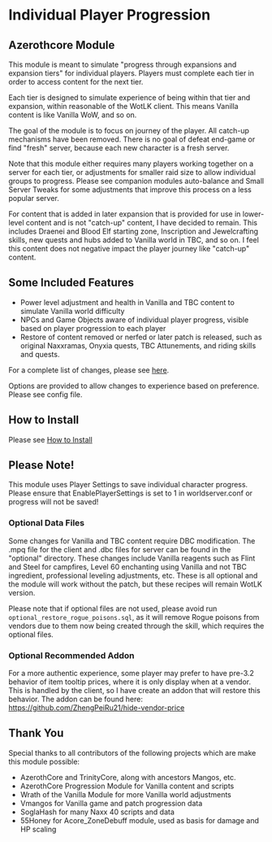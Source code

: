 # Individual Player Progression

## Azerothcore Module

This module is meant to simulate "progress through expansions and expansion tiers" for individual players. Players must complete each tier in order to access content for the next tier.

Each tier is designed to simulate experience of being within that tier and expansion, within reasonable of the WotLK client. This means Vanilla content is like Vanilla WoW, and so on.

The goal of the module is to focus on journey of the player. All catch-up mechanisms have been removed. There is no goal of defeat end-game or find "fresh" server, because each new character is a fresh server.

Note that this module either requires many players working together on a server for each tier, or adjustments for smaller raid size to allow individual groups to progress. Please see companion modules auto-balance and Small Server Tweaks for some adjustments that improve this process on a less popular server.

For content that is added in later expansion that is provided for use in lower-level content and is not "catch-up" content, I have decided to remain. This includes Draenei and Blood Elf starting zone, Inscription and Jewelcrafting skills, new quests and hubs added to Vanilla world in TBC, and so on. I feel this content does not negative impact the player journey like "catch-up" content.

## Some Included Features
* Power level adjustment and health in Vanilla and TBC content to simulate Vanilla world difficulty
* NPCs and Game Objects aware of individual player progress, visible based on player progression to each player
* Restore of content removed or nerfed or later patch is released, such as original Naxxramas, Onyxia quests, TBC Attunements, and riding skills and quests.

For a complete list of changes, please see [here](https://github.com/ZhengPeiRu21/mod-individual-progression/wiki/List-of-Changes).

Options are provided to allow changes to experience based on preference. Please see config file.

## How to Install
Please see [How to Install](https://github.com/ZhengPeiRu21/mod-individual-progression/wiki/How-to-Install)

## Please Note!
This module uses Player Settings to save individual character progress. Please ensure that EnablePlayerSettings is set to 1 in worldserver.conf or progress will not be saved!

### Optional Data Files
Some changes for Vanilla and TBC content require DBC modification. The .mpq file for the client and .dbc files for server can be found in the "optional" directory. These changes include Vanilla reagents such as Flint and Steel for campfires, Level 60 enchanting using Vanilla and not TBC ingredient, professional leveling adjustments, etc. These is all optional and the module will work without the patch, but these recipes will remain WotLK version.

Please note that if optional files are not used, please avoid run `optional_restore_rogue_poisons.sql`, as it will remove Rogue poisons from vendors due to them now being created through the skill, which requires the optional files.

### Optional Recommended Addon
For a more authentic experience, some player may prefer to have pre-3.2 behavior of item tooltip prices, where it is only display when at a vendor. This is handled by the client, so I have create an addon that will restore this behavior. The addon can be found here: https://github.com/ZhengPeiRu21/hide-vendor-price

## Thank You
Special thanks to all contributors of the following projects which are make this module possible:
* AzerothCore and TrinityCore, along with ancestors Mangos, etc.
* AzerothCore Progression Module for Vanilla content and scripts
* Wrath of the Vanilla Module for more Vanilla world adjustments
* Vmangos for Vanilla game and patch progression data
* SoglaHash for many Naxx 40 scripts and data
* 55Honey for Acore_ZoneDebuff module, used as basis for damage and HP scaling
